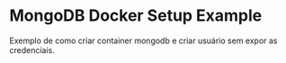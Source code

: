# MongoDB Docker Setup Example
Exemplo de como criar container mongodb e criar usuário sem expor as credenciais.
